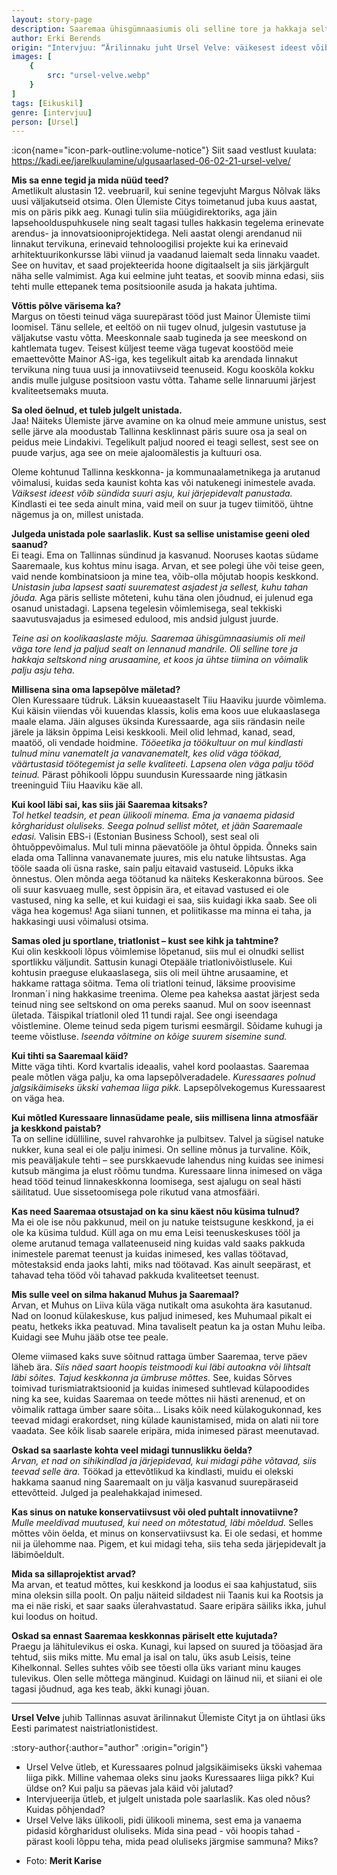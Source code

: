 ```yaml
---
layout: story-page
description: Saaremaa ühisgümnaasiumis oli selline tore ja hakkaja seltskond ning arusaamine, et koos ja ühtse tiimina on võimalik palju asju teha.
author: Erki Berends
origin: "Intervjuu: “Ärilinnaku juht Ursel Velve: väikesest ideest võib sündida suuri asju” Saarte Hääl, 26. veebruar 2021."
images: [
    {
        src: "ursel-velve.webp"
    }
]
tags: [Eikuskil]
genre: [intervjuu]
person: [Ursel]
---
```


<!-- # {{ $doc.title }} -->

:icon{name="icon-park-outline:volume-notice"} Siit saad vestlust kuulata: https://kadi.ee/jarelkuulamine/ulgusaarlased-06-02-21-ursel-velve/



**Mis sa enne tegid ja mida nüüd teed?** \
Ametlikult alustasin 12. veebruaril, kui senine tegevjuht Margus Nõlvak läks uusi väljakutseid otsima. Olen Ülemiste Citys toimetanud juba kuus aastat, mis on päris pikk aeg. Kunagi tulin siia müügidirektoriks, aga jäin lapsehoolduspuhkusele ning sealt tagasi tulles hakkasin tegelema erinevate arendus- ja innovatsiooniprojektidega. Neli aastat olengi arendanud nii linnakut tervikuna, erinevaid tehnoloogilisi projekte kui ka erinevaid arhitektuurikonkursse läbi viinud ja vaadanud laiemalt seda linnaku vaadet. See on huvitav, et saad projekteerida hoone digitaalselt ja siis järkjärgult näha selle valmimist. Aga kui eelmine juht teatas, et soovib minna edasi, siis tehti mulle ettepanek tema positsioonile asuda ja hakata juhtima. 

**Võttis põlve värisema ka?** \
Margus on tõesti teinud väga suurepärast tööd just Mainor Ülemiste tiimi loomisel. Tänu sellele, et eeltöö on nii tugev olnud, julgesin vastutuse ja väljakutse vastu võtta. Meeskonnale saab tugineda ja see meeskond on kahtlemata tugev. Teisest küljest teeme väga tugevat koostööd meie emaettevõtte Mainor AS-iga, kes tegelikult aitab ka arendada linnakut tervikuna ning tuua uusi ja innovatiivseid teenuseid. Kogu kooskõla kokku andis mulle julguse positsioon vastu võtta. Tahame selle linnaruumi järjest kvaliteetsemaks muuta.

**Sa oled öelnud, et tuleb julgelt unistada.** \
Jaa! Näiteks Ülemiste järve avamine on ka olnud meie ammune unistus, sest selle järve ala moodustab Tallinna kesklinnast päris suure osa ja seal on peidus meie Lindakivi. Tegelikult paljud noored ei teagi sellest, sest see on puude varjus, aga see on meie ajaloomälestis ja kultuuri osa. 

Oleme kohtunud Tallinna keskkonna- ja kommunaalametnikega ja arutanud võimalusi, kuidas seda kaunist kohta kas või natukenegi inimestele avada. *Väiksest ideest võib sündida suuri asju, kui järjepidevalt panustada.* Kindlasti ei tee seda ainult mina, vaid meil on suur ja tugev tiimitöö, ühtne nägemus ja on, millest unistada.

**Julgeda unistada pole saarlaslik. Kust sa sellise unistamise geeni oled saanud?** \
Ei teagi. Ema on Tallinnas sündinud ja kasvanud. Nooruses kaotas südame Saaremaale, kus kohtus minu isaga. Arvan, et see polegi ühe või teise geen, vaid nende kombinatsioon ja mine tea, võib-olla mõjutab hoopis keskkond. *Unistasin juba lapsest saati suurematest asjadest ja sellest, kuhu tahan jõuda.* Aga päris selliste mõteteni, kuhu täna olen jõudnud, ei julenud ega osanud unistadagi. Lapsena tegelesin võimlemisega, seal tekkiski saavutusvajadus ja esimesed edulood, mis andsid julgust juurde. 

*Teine asi on koolikaaslaste mõju. Saaremaa ühisgümnaasiumis oli meil väga tore lend ja paljud sealt on lennanud mandrile. Oli selline tore ja hakkaja seltskond ning arusaamine, et koos ja ühtse tiimina on võimalik palju asju teha.*

**Millisena sina oma lapsepõlve mäletad?** \
Olen Kuressaare tüdruk. Läksin kuueaastaselt Tiiu Haaviku juurde võimlema. Kui käisin viiendas või kuuendas klassis, kolis ema koos uue elukaaslasega maale elama. Jäin alguses üksinda Kuressaarde, aga siis rändasin neile järele ja läksin õppima Leisi keskkooli. Meil olid lehmad, kanad, sead, maatöö, oli vendade hoidmine. *Tööeetika ja töökultuur on mul kindlasti tulnud minu vanematelt ja vanavanematelt, kes olid väga töökad, väärtustasid töötegemist ja selle kvaliteeti. Lapsena olen väga palju tööd teinud.* Pärast põhikooli lõppu suundusin Kuressaarde ning jätkasin treeninguid Tiiu Haaviku käe all.

**Kui kool läbi sai, kas siis jäi Saaremaa kitsaks?** \
*Tol hetkel teadsin, et pean ülikooli minema. Ema ja vanaema pidasid kõrgharidust oluliseks. Seega polnud sellist mõtet, et jään Saaremaale edasi.* Valisin EBS-i (Estonian Business School), sest seal oli õhtuõppevõimalus. Mul tuli minna päevatööle ja õhtul õppida. Õnneks sain elada oma Tallinna vanavanemate juures, mis elu natuke lihtsustas. Aga tööle saada oli üsna raske, sain palju eitavaid vastuseid. Lõpuks ikka õnnestus. Olen mõnda aega töötanud ka näiteks Keskerakonna büroos. See oli suur kasvuaeg mulle, sest õppisin ära, et eitavad vastused ei ole vastused, ning ka selle, et kui kuidagi ei saa, siis kuidagi ikka saab. See oli väga hea kogemus! Aga siiani tunnen, et poliitikasse ma minna ei taha, ja hakkasingi uusi võimalusi otsima.

**Samas oled ju sportlane, triatlonist – kust see kihk ja tahtmine?** \
Kui olin keskkooli lõpus võimlemise lõpetanud, siis mul ei olnudki sellist sportlikku väljundit. Sattusin kunagi Otepääle triatlonivõistlusele. Kui kohtusin praeguse elukaaslasega, siis oli meil ühtne arusaamine, et hakkame rattaga sõitma. Tema oli triatloni teinud, läksime proovisime Ironman´i ning hakkasime treenima.  Oleme pea kaheksa aastat järjest seda teinud ning see seltskond on oma pereks saanud. Mul on soov iseennast ületada. Täispikal triatlonil oled 11 tundi rajal. See ongi iseendaga võistlemine. Oleme teinud seda pigem turismi eesmärgil. Sõidame kuhugi ja teeme võistluse. *Iseenda võitmine on kõige suurem sisemine sund.*

**Kui tihti sa Saaremaal käid?** \
Mitte väga tihti. Kord kvartalis ideaalis, vahel kord poolaastas. Saaremaa peale mõtlen väga palju, ka oma lapsepõlveradadele. *Kuressaares polnud jalgsikäimiseks ükski vahemaa liiga pikk.* Lapsepõlvekogemus Kuressaarest on väga hea.

**Kui mõtled Kuressaare linnasüdame peale, siis millisena linna atmosfäär ja keskkond paistab?** \
Ta on selline idülliline, suvel rahvarohke ja pulbitsev. Talvel ja sügisel natuke nukker, kuna seal ei ole palju inimesi. On selline mõnus ja turvaline. Kõik, mis peaväljakule tehti – see purskkaevude lahendus ning kuidas see inimesi kutsub mängima ja elust rõõmu tundma. Kuressaare linna inimesed on väga head tööd teinud linnakeskkonna loomisega, sest ajalugu on seal hästi säilitatud. Uue sissetoomisega pole rikutud vana atmosfääri.

**Kas need Saaremaa otsustajad on ka sinu käest nõu küsima tulnud?** \
Ma ei ole ise nõu pakkunud, meil on ju natuke teistsugune keskkond, ja ei ole ka küsima tuldud. Küll aga on mu ema Leisi teenuskeskuses tööl ja oleme arutanud temaga vallateenuseid ning kuidas vald saaks pakkuda inimestele paremat teenust ja kuidas inimesed, kes vallas töötavad, mõtestaksid enda jaoks lahti, miks nad töötavad. Kas ainult seepärast, et tahavad teha tööd või tahavad pakkuda kvaliteetset teenust.

**Mis sulle veel on silma hakanud Muhus ja Saaremaal?** \
Arvan, et Muhus on Liiva küla väga nutikalt oma asukohta ära kasutanud. Nad on loonud külakeskuse, kus paljud inimesed, kes Muhumaal pikalt ei peatu, hetkeks ikka peatuvad. Mina tavaliselt peatun ka ja ostan Muhu leiba. Kuidagi see Muhu jääb otse tee peale. 

Oleme viimased kaks suve sõitnud rattaga ümber Saaremaa, terve päev läheb ära. *Siis näed saart hoopis teistmoodi kui läbi autoakna või lihtsalt läbi sõites. Tajud keskkonna ja ümbruse mõttes.* See, kuidas Sõrves toimivad turismiatraktsioonid ja kuidas inimesed suhtlevad külapoodides ning ka see, kuidas Saaremaa on teede mõttes nii hästi arenenud, et on võimalik rattaga ümber saare sõita… Lisaks kõik need külakogukonnad, kes teevad midagi erakordset, ning külade kaunistamised, mida on alati nii tore vaadata. See kõik lisab saarele eripära, mida inimesed pärast meenutavad.

**Oskad sa saarlaste kohta veel midagi tunnuslikku öelda?** \
*Arvan, et nad on sihikindlad ja järjepidevad, kui midagi pähe võtavad, siis teevad selle ära.* Töökad ja ettevõtlikud ka kindlasti, muidu ei olekski hakkama saanud ning Saaremaalt on ju välja kasvanud suurepäraseid ettevõtteid. Julged ja pealehakkajad inimesed.

**Kas sinus on natuke konservatiivsust või oled puhtalt innovatiivne?** \
*Mulle meeldivad muutused, kui need on mõtestatud, läbi mõeldud.* Selles mõttes võin öelda, et minus on konservatiivsust ka. Ei ole sedasi, et homme nii ja ülehomme naa. Pigem, et kui midagi teha, siis teha seda järjepidevalt ja läbimõeldult.

**Mida sa sillaprojektist arvad?** \
Ma arvan, et teatud mõttes, kui keskkond ja loodus ei saa kahjustatud, siis mina oleksin silla poolt. On palju näiteid sildadest nii Taanis kui ka Rootsis ja ma ei näe riski, et saar saaks ülerahvastatud. Saare eripära säiliks ikka, juhul kui loodus on hoitud.

**Oskad sa ennast Saaremaa keskkonnas päriselt ette kujutada?** \
Praegu ja lähitulevikus ei oska. Kunagi, kui lapsed on suured ja tööasjad ära tehtud, siis miks mitte. Mu emal ja isal on talu, üks asub Leisis, teine Kihelkonnal. Selles suhtes võib see tõesti olla üks variant minu kauges tulevikus. Olen selle mõttega mänginud. Kuidagi on läinud nii, et siiani ei ole tagasi jõudnud, aga kes teab, äkki kunagi jõuan.

<hr />

**Ursel Velve** juhib Tallinnas asuvat ärilinnakut Ülemiste Cityt ja on ühtlasi üks Eesti parimatest naistriatlonistidest.




:story-author{:author="author" :origin="origin"}

<details-wrapper summary="Mis mõtted tekkisid?">

- Ursel Velve ütleb, et Kuressaares polnud jalgsikäimiseks ükski vahemaa liiga pikk. Milline vahemaa oleks sinu jaoks Kuressaares liiga pikk? Kui üldse on? Kui palju sa päevas jala käid või jalutad?
- Intervjueerija ütleb, et julgelt unistada pole saarlaslik. Kas oled nõus? Kuidas põhjendad?
- Ursel Velve läks ülikooli, pidi ülikooli minema, sest ema ja vanaema pidasid kõrgharidust oluliseks. Mida sina pead - või hoopis tahad - pärast kooli lõppu teha, mida pead oluliseks järgmise sammuna? Miks?

</details-wrapper>


<details-wrapper summary="Allikad" class="text-sm" icon="icon-park-outline:document-folder">

- Foto: **Merit Karise**

</details-wrapper>